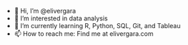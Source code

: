 - 👋 Hi, I’m @elivergara
- 👀 I’m interested in data analysis
- 🌱 I’m currently learning R, Python, SQL, Git, and Tableau
- 📫 How to reach me: Find me at elivergara.com 
